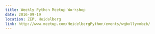 ```yaml
---
title: Weekly Python Meetup Workshop
date: 2016-09-19
location: ZEP, Heidelberg
link: http://www.meetup.com/HeidelbergPython/events/wqbxllyvmbzb/
---
```

